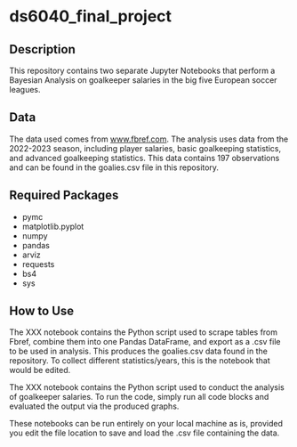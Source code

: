 # ds6040_final_project

## Description
This repository contains two separate Jupyter Notebooks that perform a Bayesian Analysis on goalkeeper salaries in the big five European soccer leagues. 

## Data 
The data used comes from www.fbref.com. The analysis uses data from the 2022-2023 season, including player salaries, basic goalkeeping statistics, and advanced goalkeeping statistics. This data contains 197 observations and can be found in the goalies.csv file in this repository.

## Required Packages
- pymc
- matplotlib.pyplot
- numpy
- pandas
- arviz
- requests
- bs4
- sys

## How to Use
The XXX notebook contains the Python script used to scrape tables from Fbref, combine them into one Pandas DataFrame, and export as a .csv file to be used in analysis. This produces the goalies.csv data found in the repository. To collect different statistics/years, this is the notebook that would be edited.

The XXX notebook contains the Python script used to conduct the analysis of goalkeeper salaries. To run the code, simply run all code blocks and evaluated the output via the produced graphs.

These notebooks can be run entirely on your local machine as is, provided you edit the file location to save and load the .csv file containing the data.
